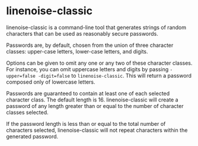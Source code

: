 # linenoise-classic

linenoise-classic is a command-line tool that generates strings of
random characters that can be used as reasonably secure passwords.

Passwords are, by default, chosen from the union of three character
classes: upper-case letters, lower-case letters, and digits.

Options can be given to omit any one or any two of these character
classes. For instance, you can omit uppercase letters and digits by
passing `-upper=false -digit=false` to `linenoise-classic`. This will
return a password composed only of lowercase letters.

Passwords are guaranteed to contain at least one of each selected
character class. The default length is 16. linenoise-classic will create
a password of any length greater than or equal to the number of
character classes selected.

If the password length is less than or equal to the total number of
characters selected, linenoise-classic will not repeat characters within
the generated password.
